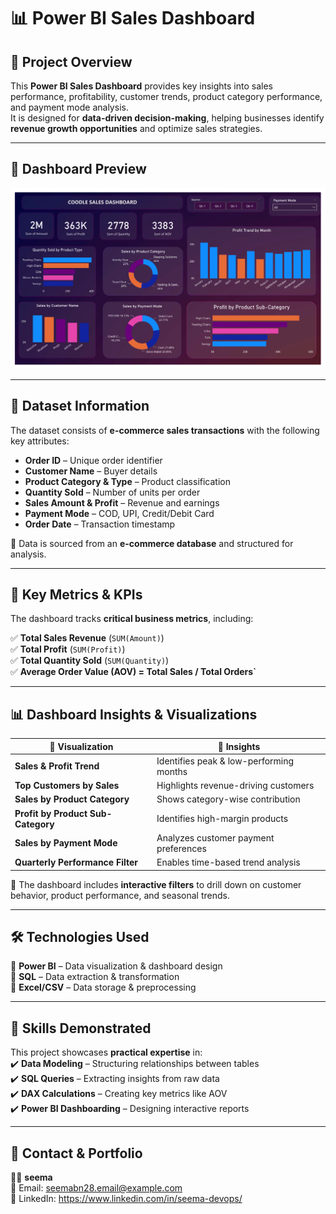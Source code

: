 # 📊 Power BI Sales Dashboard  

## 🚀 Project Overview  
This **Power BI Sales Dashboard** provides key insights into sales performance, profitability, customer trends, product category performance, and payment mode analysis.  
It is designed for **data-driven decision-making**, helping businesses identify **revenue growth opportunities** and optimize sales strategies.  

---

## 📸 Dashboard Preview  
![Sales Dashboard](assets/dashboard.png?v=2)
  

---

## 📂 Dataset Information  
The dataset consists of **e-commerce sales transactions** with the following key attributes:  

- **Order ID** – Unique order identifier  
- **Customer Name** – Buyer details  
- **Product Category & Type** – Product classification  
- **Quantity Sold** – Number of units per order  
- **Sales Amount & Profit** – Revenue and earnings  
- **Payment Mode** – COD, UPI, Credit/Debit Card  
- **Order Date** – Transaction timestamp  

🔹 Data is sourced from an **e-commerce database** and structured for analysis.  

---

## 🔑 Key Metrics & KPIs  
The dashboard tracks **critical business metrics**, including:  

✅ **Total Sales Revenue** (`SUM(Amount)`)  
✅ **Total Profit** (`SUM(Profit)`)  
✅ **Total Quantity Sold** (`SUM(Quantity)`)  
✅ **Average Order Value (AOV) = Total Sales / Total Orders`**  

---

## 📊 Dashboard Insights & Visualizations  

| 🔹 Visualization  | 📌 Insights |
|------------------|------------|
| **Sales & Profit Trend** | Identifies peak & low-performing months |
| **Top Customers by Sales** | Highlights revenue-driving customers |
| **Sales by Product Category** | Shows category-wise contribution |
| **Profit by Product Sub-Category** | Identifies high-margin products |
| **Sales by Payment Mode** | Analyzes customer payment preferences |
| **Quarterly Performance Filter** | Enables time-based trend analysis |

📌 The dashboard includes **interactive filters** to drill down on customer behavior, product performance, and seasonal trends.  

---

## 🛠 Technologies Used  
🔹 **Power BI** – Data visualization & dashboard design  
🔹 **SQL** – Data extraction & transformation  
🔹 **Excel/CSV** – Data storage & preprocessing  

---

## 🎯 Skills Demonstrated  
This project showcases **practical expertise** in:  
✔️ **Data Modeling** – Structuring relationships between tables  
✔️ **SQL Queries** – Extracting insights from raw data  
✔️ **DAX Calculations** – Creating key metrics like AOV  
✔️ **Power BI Dashboarding** – Designing interactive reports  

---

## 📩 Contact & Portfolio  
👩‍💻 **seema**  
📧 Email: seemabn28.email@example.com  
🔗 LinkedIn: https://www.linkedin.com/in/seema-devops/  


